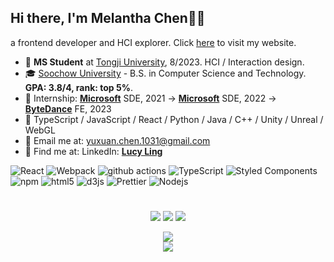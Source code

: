 ## Hi there, I'm Melantha Chen👋🏻 
a frontend developer and HCI explorer. Click [here](https://lucy-ling.com/) to visit my website.
- 🪪 **MS Student** at [Tongji University](https://tjdi.tongji.edu.cn/?lang=en), 8/2023. HCI / Interaction design.
- 🎓  [Soochow University](http://eng.suda.edu.cn/) - B.S. in Computer Science and Technology. **GPA: 3.8/4, rank: top 5%**.
- 🧸 Internship: **[Microsoft](https://www.microsoft.com/)** SDE, 2021 -> **[Microsoft](https://www.microsoft.com/)** SDE, 2022 -> **[ByteDance](https://www.bytedance.com/en/)** FE, 2023
- 🦾 TypeScript / JavaScript / React / Python / Java / C++ / Unity / Unreal / WebGL
- 📨 Email me at: [yuxuan.chen.1031@gmail.com](mailto:yuxuan.chen.1031@gmail.com)
- 🐾 Find me at: LinkedIn: **[Lucy Ling](https://www.linkedin.com/in/lucyling24/)** 

<p>
  <img alt="React" src="https://img.shields.io/badge/-React-45b8d8?style=flat-square&logo=react&logoColor=white" />
  <img alt="Webpack" src="https://img.shields.io/badge/-Webpack-8DD6F9?style=flat-square&logo=webpack&logoColor=white" /> 
  <img alt="github actions" src="https://img.shields.io/badge/-Github_Actions-2088FF?style=flat-square&logo=github-actions&logoColor=white" />
  <img alt="TypeScript" src="https://img.shields.io/badge/-TypeScript-007ACC?style=flat-square&logo=typescript&logoColor=white" />
  <img alt="Styled Components" src="https://img.shields.io/badge/-Styled_Components-db7092?style=flat-square&logo=styled-components&logoColor=white" />
  <img alt="npm" src="https://img.shields.io/badge/-NPM-CB3837?style=flat-square&logo=npm&logoColor=white" />
  <img alt="html5" src="https://img.shields.io/badge/-HTML5-E34F26?style=flat-square&logo=html5&logoColor=white" />
  <img alt="d3js" src="https://img.shields.io/badge/-D3.js-F9A03C?style=flat-square&logo=d3.js&logoColor=white" />
  <img alt="Prettier" src="https://img.shields.io/badge/-Prettier-F7B93E?style=flat-square&logo=prettier&logoColor=white" />
  <img alt="Nodejs" src="https://img.shields.io/badge/-Nodejs-43853d?style=flat-square&logo=Node.js&logoColor=white" />
</p>

#

<p align = "center">
  <img src = "https://streak-stats.demolab.com?user=MelanthaChen&theme=date-night&hide_border=true&border_radius=50&card_width=800&background=FFFFFF00">
  <img src = "https://github-readme-stats.vercel.app/api?username=MelanthaChen&count_private=true&show_icons=true&line_height=30&theme=dracula&include_all_commits=true&hide=contribs,prs&border_radius=20">
  <img src = "https://github-readme-stats.vercel.app/api/top-langs/?username=MelanthaChen&layout=compact&line_height=20&theme=dracula&border_radius=20">
</p>


<p align = "center">
  <img src = "https://github-readme-activity-graph.vercel.app/graph?username=MelanthaChen&theme=cotton-candy&radius=64">
  <br />
  <img src = "https://komarev.com/ghpvc/?username=MelanthaChen&label=PROFILE+VIEWS">
</p>
